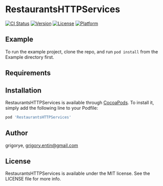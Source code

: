 # RestaurantsHTTPServices

[![CI Status](https://img.shields.io/travis/grigorye/RestaurantsHTTPServices.svg?style=flat)](https://travis-ci.org/grigorye/RestaurantsHTTPServices)
[![Version](https://img.shields.io/cocoapods/v/RestaurantsHTTPServices.svg?style=flat)](https://cocoapods.org/pods/RestaurantsHTTPServices)
[![License](https://img.shields.io/cocoapods/l/RestaurantsHTTPServices.svg?style=flat)](https://cocoapods.org/pods/RestaurantsHTTPServices)
[![Platform](https://img.shields.io/cocoapods/p/RestaurantsHTTPServices.svg?style=flat)](https://cocoapods.org/pods/RestaurantsHTTPServices)

## Example

To run the example project, clone the repo, and run `pod install` from the Example directory first.

## Requirements

## Installation

RestaurantsHTTPServices is available through [CocoaPods](https://cocoapods.org). To install
it, simply add the following line to your Podfile:

```ruby
pod 'RestaurantsHTTPServices'
```

## Author

grigorye, grigory.entin@gmail.com

## License

RestaurantsHTTPServices is available under the MIT license. See the LICENSE file for more info.
